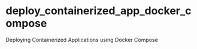 # deploy_containerized_app_docker_compose
Deploying Containerized Applications using Docker Compose
